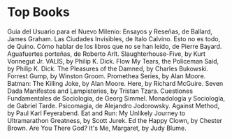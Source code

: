 # Top Books
Guia del Usuario para el Nuevo Milenio: Ensayos y Reseñas, de Ballard, James Graham.
Las Ciudades Invisibles, de Italo Calvino.
Esto no es todo, de Quino.
Cómo hablar de los libros que no se han leído, de Pierre Bayard.
Aguafuertes porteñas, de Roberto Arlt.
Slaughterhouse-Five, by Kurt Vonnegut Jr.
VALIS, by Philip K. Dick.
Flow My Tears, the Policeman Said, by Philip K. Dick.
The Pleasures of the Damned, by Charles Bukowski.
Forrest Gump, by Winston Groom.
Promethea Series, by Alan Moore.
Batman: The Killing Joke, by Alan Moore.
Here, by Richard McGuire.
Seven Dada Manifestos and Lampisteries, by Tristan Tzara.
Cuestiones Fundamentales de Sociologia, de Georg Simmel.
Monadología y Sociología, de Gabriel Tarde.
Psicomagia, de Alejandro Jodorowsky.
Against Method, by Paul Karl Feyerabend.
Eat and Run: My Unlikely Journey to Ultramarathon Greatness, by Scott Jurek.
Ed the Happy Clown, by Chester Brown.
Are You There God? It's Me, Margaret, by Judy Blume.